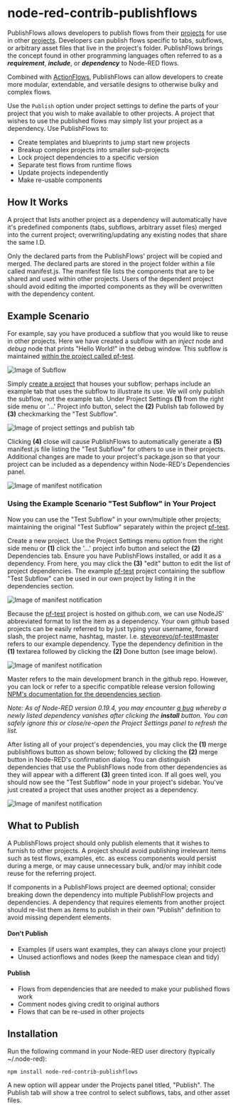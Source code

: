 # node-red-contrib-publishflows
PublishFlows allows developers to publish flows from their 
[projects](https://nodered.org/docs/user-guide/projects/) for use in other
[projects](https://nodered.org/docs/user-guide/projects/). Developers can
publish flows specific to tabs, subflows, or arbitrary asset files that
live in the project's folder. PublishFlows brings the concept found in
other programming languages often referred to as a ***requirement***,
***include***, or ***dependency*** to Node-RED flows.

Combined with [ActionFlows](https://flows.nodered.org/node/node-red-contrib-actionflows), 
PublishFlows can allow developers to create more modular, extendable, and
versatile designs to otherwise bulky and complex flows. 

Use the `Publish` option under project settings to define the parts of your
project that you wish to make available to other projects. A project that wishes
to use the published flows may simply list your project as a dependency. Use
PublishFlows to:

* Create templates and blueprints to jump start new projects
* Breakup complex projects into smaller sub-projects
* Lock project dependencies to a specific version
* Separate test flows from runtime flows
* Update projects independently
* Make re-usable components

## How It Works
A project that lists another project as a dependency will automatically have
it's predefined components (tabs, subflows, arbitrary asset files) merged into
the current project; overwriting/updating any existing nodes that share the 
same I.D. 

Only the declared parts from the PublishFlows' project will be copied
and merged. The declared parts are stored in the project folder within a file
called manifest.js. The manifest file lists the components that are to be
shared and used within other projects. Users of the dependent project should
avoid editing the imported components as they will be overwritten with the
dependency content.

## Example Scenario
For example, say you have produced a subflow that you would like to reuse in
other projects. Here we have created a subflow with an *inject* node and *debug*
node that prints "Hello World!" in the debug window. This subflow is maintained
[within the project called pf-test](http://github.com/steveorevo/pf-test).

![Image of Subflow](https://raw.githubusercontent.com/Steveorevo/node-red-contrib-publishflows/master/publishflows/demo/subflow.jpg)

Simply [create a project](https://nodered.org/docs/user-guide/projects/)
that houses your subflow; perhaps include an example tab that uses the subflow
to illustrate its use. We will only publish the subflow, not the example tab.
Under Project Settings **(1)** from the right side menu or '...' Project info button,
select the **(2)** Publish tab followed by **(3)** checkmarking the "Test Subflow".

![Image of project settings and publish tab](https://raw.githubusercontent.com/Steveorevo/node-red-contrib-publishflows/master/publishflows/demo/project-settings.jpg)

Clicking **(4)** close will cause PublishFlows to automatically generate a **(5)**
manifest.js file listing the "Test Subflow" for others to use in their projects. Additional
changes are made to your project's package.json so that your project can be
included as a dependency within Node-RED's Dependencies panel.

![Image of manifest notification](https://raw.githubusercontent.com/Steveorevo/node-red-contrib-publishflows/master/publishflows/demo/manifest.jpg)

### Using the Example Scenario "Test Subflow" in Your Project
Now you can use the "Test Subflow" in your own/multiple other projects; maintaining
the original "Test Subflow" separately within the project [pf-test](http://github.com/steveorevo/pf-test).

Create a new project. Use the Project Settings menu option from the right side menu
or **(1)** click the '...' project info button and select the **(2)** Dependencies tab.
Ensure you have PublishFlows installed, or add it as a dependency. From here, you may
click the **(3)** "edit" button to edit the list of project dependencies. The example
[pf-test](http://github.com/steveorevo/pf-test) project containing the subflow "Test Subflow" can be used in our
own project by listing it in the dependencies section.

![Image of manifest notification](https://raw.githubusercontent.com/Steveorevo/node-red-contrib-publishflows/master/publishflows/demo/dependencies.jpg)

Because the [pf-test](http://github.com/steveorevo/pf-test) project is hosted on github.com, we can use NodeJS'
abbreviated format to list the item as a dependency. Your own github based projects
can be easily referred to by just typing your username, forward slash, the project
name, hashtag, master. I.e. [steveorevo/pf-test#master](https://github.com/steveorevo/pf-test)
refers to our example dependency. Type the dependency definition in the **(1)** textarea followed
by clicking the **(2)** Done button (see image below).

![Image of manifest notification](https://raw.githubusercontent.com/Steveorevo/node-red-contrib-publishflows/master/publishflows/demo/edit-depends.jpg)

Master refers to the main development branch in the github repo. However, you can
lock or refer to a specific compatible release version following [NPM's documentation
for the dependencies section](https://docs.npmjs.com/files/package.json#dependencies).

*Note: As of Node-RED version 0.19.4, you may encounter [a bug](https://github.com/node-red/node-red/issues/1908) whereby a newly listed dependency vanishes after clicking the **install** button. You can safely
ignore this or close/re-open the Project Settings panel to refresh the list.*

After listing all of your project's dependencies, you may click the **(1)** merge publishflows
button as shown below; followed by clicking the **(2)** merge button in Node-RED's confirmation dialog.
You can distinguish dependencies that use the PublishFlows node from other dependencies as
they will appear with a different **(3)** green tinted icon. If all goes well, you should 
now see the "Test Subflow" node in your project's sidebar. You've just created a project
that uses another project as a dependency.

![Image of manifest notification](https://raw.githubusercontent.com/Steveorevo/node-red-contrib-publishflows/master/publishflows/demo/merge-publishflows.jpg)

## What to Publish
A PublishFlows project should only publish elements that it wishes to furnish to
other projects. A project should avoid publishing irrelevant items such as test
flows, examples, etc. as excess components would persist during a merge, or may
cause unnecessary bulk, and/or may inhibit code reuse for the referring project.

If components in a PublishFlows project are deemed optional; consider breaking
down the dependency into multiple PublishFlow projects and dependencies. A
dependency that requires elements from another project should re-list them as items
to publish in their own "Publish" definition to avoid missing dependent elements.

#### Don't Publish
* Examples (if users want examples, they can always clone your project)
* Unused actionflows and nodes (keep the namespace clean and tidy)

#### Publish
* Flows from dependencies that are needed to make your published flows work
* Comment nodes giving credit to original authors
* Flows that can be re-used in other projects

## Installation
Run the following command in your Node-RED user directory (typically ~/.node-red):

    npm install node-red-contrib-publishflows

A new option will appear under the Projects panel titled, "Publish". The Publish
tab will show a tree control to select subflows, tabs, and other asset files.
